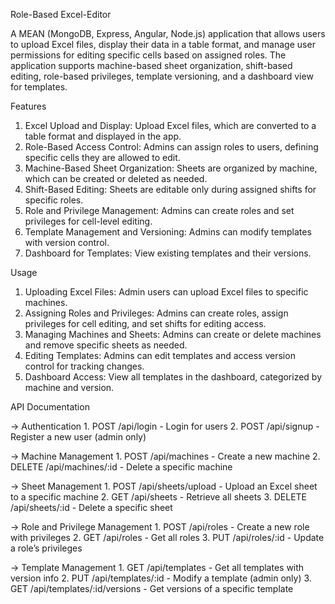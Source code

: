 Role-Based Excel-Editor

  A MEAN (MongoDB, Express, Angular, Node.js) application that allows users to upload Excel files, display their data in a table format, and manage user permissions for editing specific cells based on assigned roles. The application supports machine-based sheet organization, shift-based editing, role-based privileges, template versioning, and a dashboard view for templates.

Features
  1.  Excel Upload and Display: Upload Excel files, which are converted to a table format and displayed in the app.
  2.  Role-Based Access Control: Admins can assign roles to users, defining specific cells they are allowed to edit.
  3.  Machine-Based Sheet Organization: Sheets are organized by machine, which can be created or deleted as needed.
  4.  Shift-Based Editing: Sheets are editable only during assigned shifts for specific roles.
  5.  Role and Privilege Management: Admins can create roles and set privileges for cell-level editing.
  6.  Template Management and Versioning: Admins can modify templates with version control.
  7.  Dashboard for Templates: View existing templates and their versions.

Usage
  1.  Uploading Excel Files: Admin users can upload Excel files to specific machines.
  2.  Assigning Roles and Privileges: Admins can create roles, assign privileges for cell editing, and set shifts for editing access.
  3.  Managing Machines and Sheets: Admins can create or delete machines and remove specific sheets as needed.
  4.  Editing Templates: Admins can edit templates and access version control for tracking changes.
  5.  Dashboard Access: View all templates in the dashboard, categorized by machine and version.

API Documentation

  ->  Authentication
      1.  POST /api/login - Login for users
      2.  POST /api/signup - Register a new user (admin only)
      
  ->  Machine Management
      1.  POST /api/machines - Create a new machine
      2.  DELETE /api/machines/:id - Delete a specific machine
      
  ->  Sheet Management
      1.  POST /api/sheets/upload - Upload an Excel sheet to a specific machine
      2.  GET /api/sheets - Retrieve all sheets
      3.  DELETE /api/sheets/:id - Delete a specific sheet
      
  ->  Role and Privilege Management
      1.  POST /api/roles - Create a new role with privileges
      2.  GET /api/roles - Get all roles
      3.  PUT /api/roles/:id - Update a role’s privileges

  ->  Template Management
      1.  GET /api/templates - Get all templates with version info
      2.  PUT /api/templates/:id - Modify a template (admin only)
      3.  GET /api/templates/:id/versions - Get versions of a specific template
      
